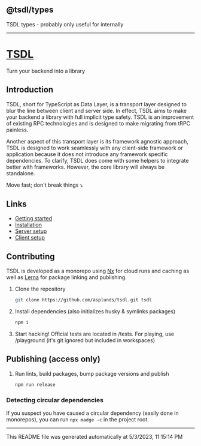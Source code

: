 ## @tsdl/types

TSDL types - probably only useful for internally

---

# [TSDL](https://tsdl.asplund.dev)

Turn your backend into a library

## Introduction

TSDL, short for TypeScript as Data Layer, is a transport layer designed to blur the line between client and server side.
In effect, TSDL aims to make your backend a library with full implicit type safety.
TSDL is an improvement of existing RPC technologies and is designed to make migrating from tRPC painless.

Another aspect of this transport layer is its framework agnostic approach, TSDL is designed to work seamlessly with any client-side framework or application because it does not introduce any framework specific dependencies. To clarify,
TSDL does come with some helpers to integrate better with frameworks. However,
the core library will always be standalone.

Move fast; don't break things ⤵️

## Links

- [Getting started](https://tsdl.asplund.dev/docs/getting-started/introduction)
- [Installation](https://tsdl.asplund.dev/docs/getting-started/installation)
- [Server setup](https://tsdl.asplund.dev/docs/getting-started/server-code-setup)
- [Client setup](https://tsdl.asplund.dev/docs/getting-started/client-code-setup)

## Contributing

TSDL is developed as a monorepo using [Nx](https://nx.dev/) for cloud runs and caching as well as [Lerna](https://lerna.js.org/) for package linking and publishing.

1. Clone the repository
   ```sh
   git clone https://github.com/asplunds/tsdl.git tsdl
   ```
2. Install dependencies (also initializes husky & symlinks packages)
   ```sh
   npm i
   ```
3. Start hacking! Official tests are located in /tests. For playing, use /playground (it's git ignored but included in workspaces)

## Publishing (access only)

1. Run lints, build packages, bump package versions and publish
   ```sh
   npm run release
   ```

### Detecting circular dependencies

If you suspect you have caused a circular dependency (easily done in monorepos), you can run `npx madge -c` in the project root.

---

This README file was generated automatically at 5/3/2023, 11:15:14 PM
